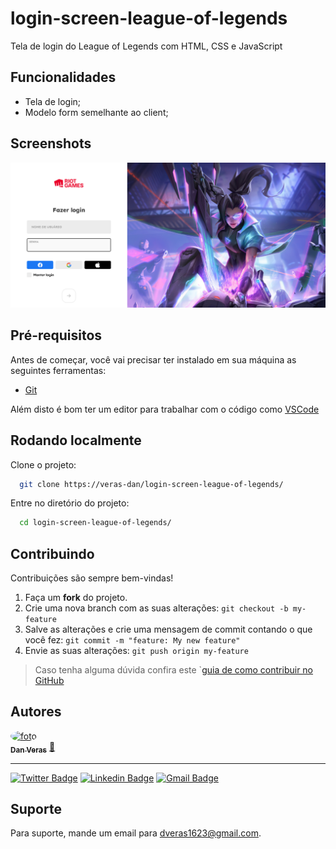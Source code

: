 # login-screen-league-of-legends
 Tela de login do League of Legends com HTML, CSS e JavaScript

## Funcionalidades

- Tela de login;
- Modelo form semelhante ao client;

## Screenshots

![App Screenshot](assets/img/wallpaper.png)

## Pré-requisitos

Antes de começar, você vai precisar ter instalado em sua máquina as seguintes ferramentas:
 - [Git](https://git-scm.com)
 
Além disto é bom ter um editor para trabalhar com o código como [VSCode](https://code.visualstudio.com/)

## Rodando localmente

Clone o projeto:

```bash
  git clone https://veras-dan/login-screen-league-of-legends/
```

Entre no diretório do projeto:

```bash
  cd login-screen-league-of-legends/
```

## Contribuindo

Contribuições são sempre bem-vindas!

1. Faça um **fork** do projeto.
2. Crie uma nova branch com as suas alterações: `git checkout -b my-feature`
3. Salve as alterações e crie uma mensagem de commit contando o que você fez: `git commit -m "feature: My new feature"`
4. Envie as suas alterações: `git push origin my-feature`
> Caso tenha alguma dúvida confira este `[guia de como contribuir no GitHub](./CONTRIBUTING.md)

## Autores


<a href="https://github.com/verasdan">
 <img style="border-radius: 50%;" src="https://media.discordapp.net/attachments/891798888594436199/980284436954357780/perfil_dan.jpg?width=406&height=406" width="100px;" alt="foto"/>
 <br />
 <sub><b>Dan Veras</b></sub></a> <a href="https://github.com/veras-dan" title="">🚀</a>
 <br />

---

  [![Twitter Badge](https://img.shields.io/badge/-@veras_dan-1ca0f1?style=flat-square&labelColor=1ca0f1&logo=twitter&logoColor=white&link=https://twitter.com/veras_dan)](https://twitter.com/veras_dan) [![Linkedin Badge](https://img.shields.io/badge/-Danilo_Veras-blue?style=flat-square&logo=Linkedin&logoColor=white&link=https://www.linkedin.com/in/verasdanilo/)](https://www.linkedin.com/in/verasdanilo/) 
  [![Gmail Badge](https://img.shields.io/badge/-dveras1623@gmail.com-FF3333?style=flat-square&logo=gmail&logoColor=white&link=mailto:dveras1623@gmail.com)](mailto:dveras1623@gmail.com)


## Suporte

Para suporte, mande um email para dveras1623@gmail.com.

